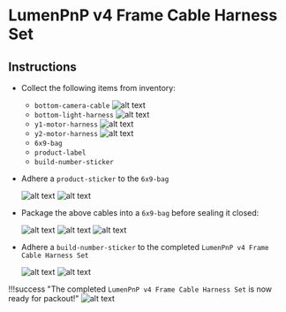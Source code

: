 # LumenPnP v4 Frame Cable Harness Set

## Instructions

- Collect the following items from inventory:
    - `bottom-camera-cable`
        ![alt text](img/bottom-camera-cable.JPG)
    - `bottom-light-harness`
        ![alt text](img/bottom-light-harness.JPG)
    - `y1-motor-harness`
        ![alt text](img/y1-motor-harness.JPG)
    - `y2-motor-harness`
        ![alt text](img/y2-motor-harness.JPG)
    - `6x9-bag`
    - `product-label`
    - `build-number-sticker`

- Adhere a `product-sticker` to the `6x9-bag`

    ![alt text](img/frame-cable-harness-kit5.JPG)
    ![alt text](img/frame-cable-harness-kit4.JPG)

- Package the above cables into a `6x9-bag` before sealing it closed:

    ![alt text](img/frame-cable-harness-kit1.JPG)
    ![alt text](img/frame-cable-harness-kit7.JPG)
    ![alt text](img/frame-cable-harness-kit3.JPG)

- Adhere a `build-number-sticker` to the completed `LumenPnP v4 Frame Cable Harness Set`

    ![alt text](img/frame-cable-harness-kit6.JPG)
    ![alt text](img/frame-cable-harness-kit8.JPG)

!!!success "The completed `LumenPnP v4 Frame Cable Harness Set` is now ready for packout!"
    ![alt text](img/frame-cable-harness-kit2.JPG)
